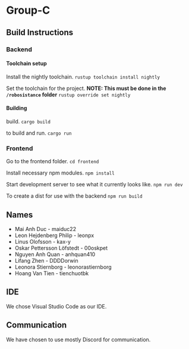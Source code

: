 # Group-C

## Build Instructions

### Backend
#### Toolchain setup
Install the nightly toolchain.
`rustup toolchain install nightly`

Set the toolchain for the project.
**NOTE: This must be done in the `/robosistance` folder**
`rustup override set nightly`

#### Building
build.
`cargo build`

to build and run.
`cargo run`

### Frontend
Go to the frontend folder.
`cd frontend`

Install necessary npm modules.
`npm install`

Start development server to see what it currently looks like.
`npm run dev`

To create a dist for use with the backend
`npm run build`

## Names
- Mai Anh Duc - maiduc22
- Leon Hejdenberg Philip - leonpx
- Linus Olofsson - kax-y
- Oskar Pettersson Löfstedt - 00oskpet
- Nguyen Anh Quan - anhquan410
- Lifang Zhen - DDDDorwin
- Leonora Stiernborg - leonorastiernborg
- Hoang Van Tien - tienchuotbk

## IDE
We chose Visual Studio Code as our IDE.

## Communication
We have chosen to use mostly Discord for communication.
